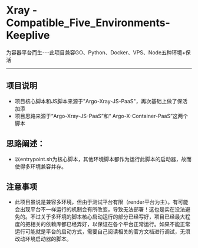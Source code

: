 # Xray - Compatible_Five_Environments-Keeplive

为容器平台而生---此项目兼容GO、Python、Docker、VPS、Node五种环境+保活

***

## 项目说明
*  项目核心脚本和JS脚本来源于"Argo-Xray-JS-PaaS"，再次基础上做了保活加添
* 项目思路来源于“Argo-Xray-JS-PaaS”和“ Argo-X-Container-PaaS”这两个脚本

## 思路阐述：
* 以entrypoint.sh为核心脚本，其他环境脚本都作为运行此脚本的启动器，故而使得多环境兼容并存。

## 注意事项
* 此项目虽说是兼容多环境，但由于测试平台有限（render平台为主）。有可能会出现平台不一样运行的机制会有所改变，导致无法部署！这也是实在没法避免的。不过关于多环境的脚本核心启动运行的部分已经写好，项目已经最大程度的把相关的依赖库都已经弄好，以保证在各个平台正常运行。如果不能正常运行可能就是平台的启动方式，需要自己阅读相关的官方文档进行调试，无须改动环境启动器的脚本。
